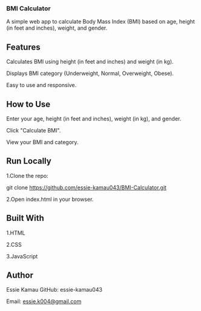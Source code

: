 ### BMI Calculator
A simple web app to calculate Body Mass Index (BMI) based on age, height (in feet and inches), weight, and gender.

## Features
Calculates BMI using height (in feet and inches) and weight (in kg).

Displays BMI category (Underweight, Normal, Overweight, Obese).

Easy to use and responsive.

## How to Use
Enter your age, height (in feet and inches), weight (in kg), and gender.

Click "Calculate BMI".

View your BMI and category.

## Run Locally
1.Clone the repo:

git clone https://github.com/essie-kamau043/BMI-Calculator.git

2.Open index.html in your browser.

## Built With
1.HTML

2.CSS

3.JavaScript

## Author
Essie Kamau
GitHub: essie-kamau043

Email: essie.k004@gmail.com

